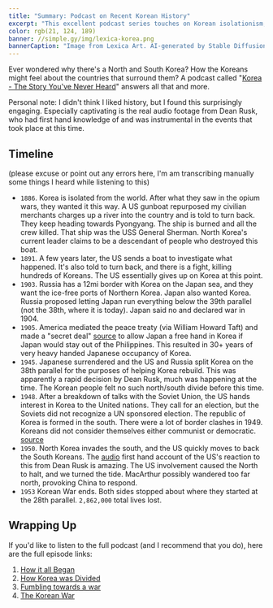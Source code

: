 ```yaml
---
title: "Summary: Podcast on Recent Korean History"
excerpt: "This excellent podcast series touches on Korean isolationism, Japanese occupation, Russian and US involvement, and the Korean war"
color: rgb(21, 124, 189)
banner: //simple.gy/img/lexica-korea.png
bannerCaption: "Image from Lexica Art. AI-generated by Stable Diffusion"
---
```


Ever wondered why there's a North and South Korea? How the Koreans might feel about the countries that surround them? A podcast called "[Korea - The Story You've Never Heard](http://mikeleenews.com/podcast/trump-kim-summitt-ii-episode-one/)" answers all that and more.

Personal note: I didn't think I liked history, but I found this surprisingly engaging. Especially captivating is the real audio footage from Dean Rusk, who had first hand knowledge of and was instrumental in the events that took place at this time.

## Timeline

(please excuse or point out any errors here, I'm am transcribing manually some things I heard while listening to this)

* `1886`. Korea is isolated from the world. After what they saw in the opium wars, they wanted it this way. A US gunboat repurposed my civilian merchants charges up a river into the country and is told to turn back. They keep heading towards Pyongyang. The ship is burned and all the crew killed. That ship was the USS General Sherman. North Korea's current leader claims to be a descendant of people who destroyed this boat.
* `1891`. A few years later, the US sends a boat to investigate what happened. It's also told to turn back, and there is a fight, killing hundreds of Koreans. The US essentially gives up on Korea at this point.
* `1903`. Russia has a 12mi border with Korea on the Japan sea, and they want the ice-free ports of Northern Korea. Japan also wanted Korea. Russia proposed letting Japan run everything below the 39th parallel (not the 38th, where it is today). Japan said no and declared war in 1904.
* `1905`. America mediated the peace treaty (via William Howard Taft) and made a "secret deal" [source](https://overcast.fm/+NkKflrz_4) to allow Japan a free hand in Korea if Japan would stay out of the Philippines. This resulted in 30+ years of very heavy handed Japanese occupancy of Korea.
* `1945`. Japanese surrendered and the US and Russia split Korea on the 38th parallel for the purposes of helping Korea rebuild. This was apparently a rapid decision by Dean Rusk, much was happening at the time. The Korean people felt no such north/south divide before this time.
* `1948`. After a breakdown of talks with the Soviet Union, the US hands interest in Korea to the United nations. They call for an election, but the Soviets did not recognize a UN sponsored election. The republic of Korea is formed in the south. There were a lot of border clashes in 1949. Koreans did not consider themselves either communist or democratic. [source](http://mikeleenews.com/podcast/trump-kim-summit-ii-episode-three/)
* `1950`. North Korea invades the south, and the US quickly moves to back the South Koreans. The [audio](http://mikeleenews.com/podcast/trump-kim-summit-two-ep-4/) first hand account of the US's reaction to this from Dean Rusk is amazing. The US involvement caused the North to halt, and we turned the tide. MacArthur possibly wandered too far north, provoking China to respond.
* `1953` Korean War ends. Both sides stopped about where they started at the 28th parallel. `2,862,000` total lives lost.

## Wrapping Up

If you'd like to listen to the full podcast (and I recommend that you do), here are the full episode links:

1. [How it all Began](http://mikeleenews.com/podcast/trump-kim-summitt-ii-episode-one/)
1. [How Korea was Divided](http://mikeleenews.com/podcast/trump-kim-summit-ii-episode-two/)
1. [Fumbling towards a war](http://mikeleenews.com/podcast/trump-kim-summit-ii-episode-three/)
1. [The Korean War](http://mikeleenews.com/podcast/trump-kim-summit-two-ep-4/)
